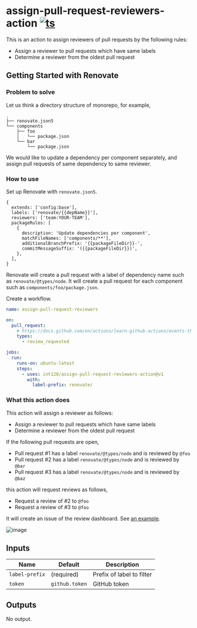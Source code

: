 # assign-pull-request-reviewers-action [![ts](https://github.com/int128/assign-pull-request-reviewers-action/actions/workflows/ts.yaml/badge.svg)](https://github.com/int128/assign-pull-request-reviewers-action/actions/workflows/ts.yaml)

This is an action to assign reviewers of pull requests by the following rules:

- Assign a reviewer to pull requests which have same labels
- Determine a reviewer from the oldest pull request

## Getting Started with Renovate

### Problem to solve

Let us think a directory structure of monorepo, for example,

```
.
├── renovate.json5
└── components
    ├── foo
    │   └── package.json
    └── bar
        └── package.json
```

We would like to update a dependency per component separately, and assign pull requests of same dependency to same reviewer.

### How to use

Set up Renovate with `renovate.json5`.

```json5
{
  extends: ['config:base'],
  labels: ['renovate/{{depName}}'],
  reviewers: ['team:YOUR-TEAM'],
  packageRules: [
    {
      description: 'Update dependencies per component',
      matchFileNames: ['components/**'],
      additionalBranchPrefix: '{{packageFileDir}}-',
      commitMessageSuffix: '({{packageFileDir}})',
    },
  ],
}
```

Renovate will create a pull request with a label of dependency name such as `renovate/@types/node`.
It will create a pull request for each component such as `components/foo/package.json`.

Create a workflow.

```yaml
name: assign-pull-request-reviewers

on:
  pull_request:
    # https://docs.github.com/en/actions/learn-github-actions/events-that-trigger-workflows#pull_request
    types:
      - review_requested

jobs:
  run:
    runs-on: ubuntu-latest
    steps:
      - uses: int128/assign-pull-request-reviewers-action@v1
        with:
          label-prefix: renovate/
```

### What this action does

This action will assign a reviewer as follows:

- Assign a reviewer to pull requests which have same labels
- Determine a reviewer from the oldest pull request

If the following pull requests are open,

- Pull request #1 has a label `renovate/@types/node` and is reviewed by `@foo`
- Pull request #2 has a label `renovate/@types/node` and is reviewed by `@bar`
- Pull request #3 has a label `renovate/@types/node` and is reviewed by `@baz`

this action will request reviews as follows,

- Request a review of #2 to `@foo`
- Request a review of #3 to `@foo`

It will create an issue of the review dashboard.
See [an example](https://github.com/int128/assign-pull-request-reviewers-action/issues/9).

![image](https://user-images.githubusercontent.com/321266/148638925-a9fc4109-6511-4baa-9304-777758efea96.png)

## Inputs

| Name           | Default        | Description               |
| -------------- | -------------- | ------------------------- |
| `label-prefix` | (required)     | Prefix of label to filter |
| `token`        | `github.token` | GitHub token              |

## Outputs

No output.
